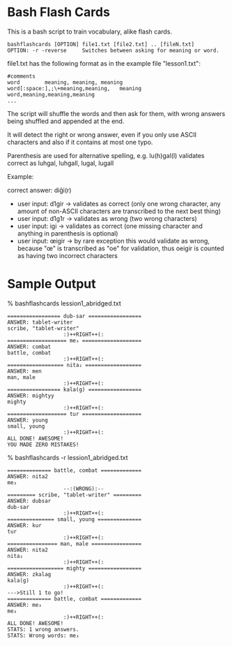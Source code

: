 Bash Flash Cards
================

This is a bash script to train vocabulary, alike flash cards.

	bashflashcards [OPTION] file1.txt [file2.txt] .. [fileN.txt]  
	OPTION: -r -reverse		Switches between asking for meaning or word.  

file1.txt has the following format as in the example file "lesson1.txt":  

	#comments  
	word		meaning, meaning, meaning  
	word[:space:],;\+meaning,meaning,	meaning
	word,meaning,meaning,meaning
	...  

The script will shuffle the words and then ask for them, with wrong answers being shuffled and appended at the end.  

It will detect the right or wrong answer, even if you only use ASCII characters and also if it contains at most one typo. 

Parenthesis are used for alternative spelling, e.g. lu(h)gal(l) validates correct as luhgal, luhgall, lugal, lugall

Example:   

correct answer: diĝi(r)  
* user input: d1gir -> validates as correct (only one wrong character, any amount of non-ASCII characters are transcribed to the next best thing)  
* user input: d1g1r -> validates as wrong (two wrong characters)  
* user input: igi -> validates as correct (one missing character and anything in parenthesis is optional)  
* user input: œigir -> by rare exception this would validate as wrong, because "œ" is transcribed as "oe" for validation, thus oeigir is counted as having two incorrect characters

Sample Output
=============

 % bashflashcards lession1_abridged.txt

	================= dub-sar =================
	ANSWER: tablet-writer
	scribe, "tablet-writer"
				      :)++RIGHT++(:
	=================== me₃ ===================
	ANSWER: combat
	battle, combat
				      :)++RIGHT++(:
	================== nita₂ ==================
	ANSWER: men 
	man, male
				      :)++RIGHT++(:
	================= kala(g) =================
	ANSWER: mightyy
	mighty
				      :)++RIGHT++(:
	=================== tur ===================
	ANSWER: young
	small, young
				      :)++RIGHT++(:
	ALL DONE! AWESOME!
	YOU MADE ZERO MISTAKES!

 % bashflashcards -r lession1_abridged.txt

	============== battle, combat =============
	ANSWER: nita2
	me₃
				      --:(WRONG):--
	========= scribe, "tablet-writer" =========
	ANSWER: dubsar
	dub-sar
				      :)++RIGHT++(:
	=============== small, young ==============
	ANSWER: kur
	tur
				      :)++RIGHT++(:
	================ man, male ================
	ANSWER: nita2
	nita₂
				      :)++RIGHT++(:
	================== mighty =================
	ANSWER: zkalag
	kala(g)
				      :)++RIGHT++(:
	--->Still 1 to go!
	============== battle, combat =============
	ANSWER: me₃
	me₃
				      :)++RIGHT++(:
	ALL DONE! AWESOME!
	STATS: 1 wrong answers.
	STATS: Wrong words: me₃ 

